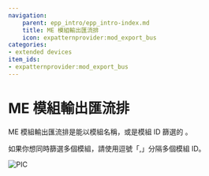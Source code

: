 ```yaml
---
navigation:
    parent: epp_intro/epp_intro-index.md
    title: ME 模組輸出匯流排
    icon: expatternprovider:mod_export_bus
categories:
- extended devices
item_ids:
- expatternprovider:mod_export_bus
---
```


# ME 模組輸出匯流排

<GameScene zoom="8" background="transparent">
  <ImportStructure src="../structure/cable_mod_export_bus.snbt"></ImportStructure>
</GameScene>

ME 模組輸出匯流排是能以模組名稱，或是模組 ID 篩選的 <ItemLink id="ae2:export_bus" />。

如果你想同時篩選多個模組，請使用逗號「,」分隔多個模組 ID。

![PIC](../pic/mod_bus_name2.png)
